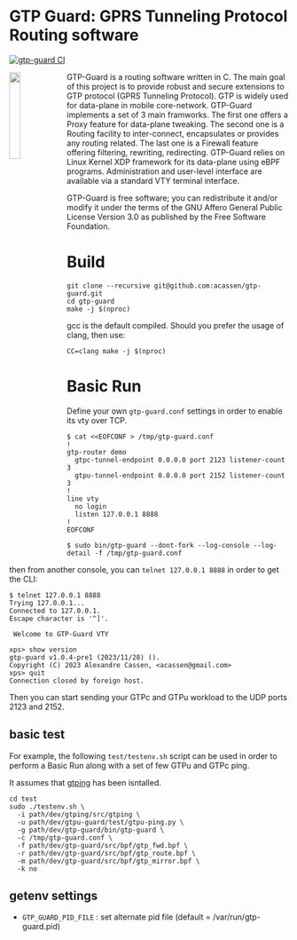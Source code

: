 # GTP Guard: GPRS Tunneling Protocol Routing software


[![gtp-guard CI](https://github.com/acassen/gtp-guard/actions/workflows/actions-compile.yml/badge.svg)](https://github.com/acassen/gtp-guard/actions/workflows/actions-compile.yml)

<img width="20%" src="https://www.gtp-guard.org/assets/logo.png" align="left"/>

GTP-Guard is a routing software written in C. The main goal of this project is to provide robust and secure extensions to GTP protocol (GPRS Tunneling Protocol). GTP is widely used for data-plane in mobile core-network. GTP-Guard implements a set of 3 main framworks. The first one offers a Proxy feature for data-plane tweaking. The second one is a Routing facility to inter-connect, encapsulates or provides any routing related. The last one is a Firewall feature offering filtering, rewriting, redirecting. GTP-Guard relies on Linux Kernel XDP framework for its data-plane using eBPF programs. Administration and user-level interface are available via a standard VTY terminal interface.

GTP-Guard is free software; you can redistribute it and/or modify it under the terms of the GNU Affero General Public License Version 3.0 as published by the Free Software Foundation.

# Build

```
git clone --recursive git@github.com:acassen/gtp-guard.git
cd gtp-guard
make -j $(nproc)
```

gcc is the default compiled. Should you prefer the usage of clang, then use:
```
CC=clang make -j $(nproc)
```

# Basic Run

Define your own `gtp-guard.conf` settings in order to enable its vty over TCP.

```
$ cat <<EOFCONF > /tmp/gtp-guard.conf
!
gtp-router demo
  gtpc-tunnel-endpoint 0.0.0.0 port 2123 listener-count 3
  gtpu-tunnel-endpoint 0.0.0.0 port 2152 listener-count 3
!
line vty
  no login
  listen 127.0.0.1 8888
!
EOFCONF

$ sudo bin/gtp-guard --dont-fork --log-console --log-detail -f /tmp/gtp-guard.conf
```

then from another console, you can `telnet 127.0.0.1 8888` in order to get the CLI:
```
$ telnet 127.0.0.1 8888
Trying 127.0.0.1...
Connected to 127.0.0.1.
Escape character is '^]'.

 Welcome to GTP-Guard VTY

xps> show version
gtp-guard v1.0.4-pre1 (2023/11/28) ().
Copyright (C) 2023 Alexandre Cassen, <acassen@gmail.com>
xps> quit
Connection closed by foreign host.
```

Then you can start sending your GTPc and GTPu workload to the UDP ports 2123 and 2152.

## basic test

For example, the following `test/testenv.sh` script can be used in order to perform a Basic Run
along with a set of few GTPu and GTPc ping.

It assumes that [gtping](https://github.com/ThomasHabets/gtping) has been isntalled.

```
cd test
sudo ./testenv.sh \
  -i path/dev/gtping/src/gtping \
  -u path/dev/gtpu-guard/test/gtpu-ping.py \
  -g path/dev/gtp-guard/bin/gtp-guard \
  -c /tmp/gtp-guard.conf \
  -f path/dev/gtp-guard/src/bpf/gtp_fwd.bpf \
  -r path/dev/gtp-guard/src/bpf/gtp_route.bpf \
  -m path/dev/gtp-guard/src/bpf/gtp_mirror.bpf \
  -k no
```

## getenv settings

  - `GTP_GUARD_PID_FILE` : set alternate pid file (default = /var/run/gtp-guard.pid)

